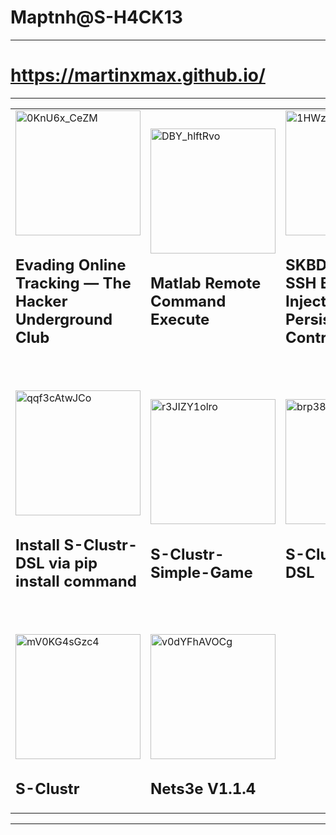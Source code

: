  
# Maptnh@S-H4CK13
---
# https://martinxmax.github.io/

---

<table>
  <tr>
    <td>
      <a href="https://www.youtube.com/watch?v=0KnU6x_CeZM">
        <img src="https://img.youtube.com/vi/0KnU6x_CeZM/0.jpg" width="200" alt="0KnU6x_CeZM">
      </a>
      <h2>Evading Online Tracking — The Hacker Underground Club</h2>
    </td>
    <td>
      <a href="https://www.youtube.com/watch?v=DBY_hlftRvo">
        <img src="https://img.youtube.com/vi/DBY_hlftRvo/0.jpg" width="200" alt="DBY_hlftRvo">
      </a>
      <h2>Matlab Remote Command Execute</h2>
    </td>
    <td>
      <a href="https://www.youtube.com/watch?v=1HWzYPiMkJc">
        <img src="https://img.youtube.com/vi/1HWzYPiMkJc/0.jpg" width="200" alt="1HWzYPiMkJc">
      </a>
      <h2>SKBD Linux-SSH Backdoor Injection Persistence Control Tool</h2>
    </td>
    <td>
      <a href="https://www.youtube.com/watch?v=sbnCB9nyT6A">
        <img src="https://img.youtube.com/vi/sbnCB9nyT6A/0.jpg" width="200" alt="sbnCB9nyT6A">
      </a>
      <h2>Chameleon Builder</h2>
    </td>
  </tr>

  <tr>
    <td>
      <a href="https://www.youtube.com/watch?v=qqf3cAtwJCo">
        <img src="https://img.youtube.com/vi/qqf3cAtwJCo/0.jpg" width="200" alt="qqf3cAtwJCo">
      </a>
      <h2>Install S-Clustr-DSL via pip install command</h2>
    </td>
    <td>
      <a href="https://www.youtube.com/watch?v=r3JIZY1olro">
        <img src="https://img.youtube.com/vi/r3JIZY1olro/0.jpg" width="200" alt="r3JIZY1olro">
      </a>
      <h2>S-Clustr-Simple-Game</h2>
    </td>
    <td>
      <a href="https://www.youtube.com/watch?v=brp38BYyjMw">
        <img src="https://img.youtube.com/vi/brp38BYyjMw/0.jpg" width="200" alt="brp38BYyjMw">
      </a>
      <h2>S-Clustr Simple DSL</h2>
    </td>
    <td>
      <a href="https://www.youtube.com/watch?v=tWOqI9tmi3Q">
        <img src="https://img.youtube.com/vi/tWOqI9tmi3Q/0.jpg" width="200" alt="tWOqI9tmi3Q">
      </a>
      <h2>S-Clustr Simple updated the pseudo-compiler for automatic attack mode</h2>
    </td>
  </tr>

  <tr>
    <td>
      <a href="https://www.youtube.com/watch?v=mV0KG4sGzc4">
        <img src="https://img.youtube.com/vi/mV0KG4sGzc4/0.jpg" width="200" alt="mV0KG4sGzc4">
      </a>
      <h2>S-Clustr</h2>
    </td>
    <td>
      <a href="https://www.youtube.com/watch?v=v0dYFhAVOCg">
        <img src="https://img.youtube.com/vi/v0dYFhAVOCg/0.jpg" width="200" alt="v0dYFhAVOCg">
      </a>
      <h2>Nets3e V1.1.4</h2>
    </td>
    <td></td>
    <td></td>
  </tr>
</table>

---

